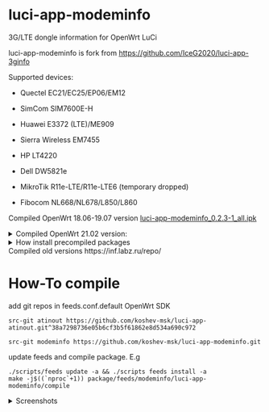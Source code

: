 # luci-app-modeminfo
3G/LTE dongle information for OpenWrt LuCi


luci-app-modeminfo is fork from https://github.com/IceG2020/luci-app-3ginfo

Supported devices:

 - Quectel EC21/EC25/EP06/EM12

 - SimCom SIM7600E-H

 - Huawei E3372 (LTE)/ME909

 - Sierra Wireless EM7455

 - HP LT4220

 - Dell DW5821e
 
 - MikroTik R11e-LTE/R11e-LTE6 (temporary dropped)

 - Fibocom NL668/NL678/L850/L860



Compiled OpenWrt 18.06-19.07 version [luci-app-modeminfo_0.2.3-1_all.ipk](http://openwrt.132lan.ru/packages/packages-19.07/luci/luci-app-modeminfo_0.2.3-1_all.ipk)

<details>
<summary>Compiled OpenWrt 21.02 version:</summary>

luci-app-modeminfo - LuCI web interface

modeminfo - common files

modeminfo-qmi - Qualcomm MSM Interface support

modeminfo-serial-quectel - Quectel modems support

modeminfo-serial-telit - Telit LN940 (HP LT4220) modem support

modeminfo-serial-huawei - Huawei ME909/E3372(stick mode, LTE only) modems support

modeminfo-serial-sierra - Sierra EM7455 modem support

modeminfo-serial-simcom - SimCOM modems support

modeminfo-serial-dell - Dell DW5821e modem support

modeminfo-serial-fibocom - Fibocom LN668/NL678 modems support

modeminfo-serial-xmm - Fibocom L850/L860 modems support
</details>

<details>
   <summary>How install precompiled packages</summary>
   Add repositories for your Router in /etc/opkg/customfeeds.conf
   
   For Openwrt 19th branch:
   
   ```
   src/gz 132lan_luci http://openwrt.132lan.ru/packages/packages-19.07/luci
   ```
   
   For OpenWrt 21th branch:
   
   ```
   src/gz 132lan_luci http://openwrt.132lan.ru/packages/packages-21.02/luci
   src/gz 132lan_all http://openwrt.132lan.ru/packages/packages-21.02/all
   src/gz 132lan_app http://openwrt.132lan.ru/packages/packages-21.02/<arch>/packages
   ```
   
   Comment out line in /etc/opkg.conf
   
   ```
   #option check_signature
   ```
   
   <details>
      <summary>WARNING</summary>
      
      OpenWrt 21th version modeminfo-serial-* packages have dependies: atinout. Please check compiled package for your platform.
      
      Current build <arch> are:
      
      - mipsel_24kc
      
      - arm_cortex-a7_neon-vfpv4
      
      - aarch64_cortex-a53
      
   </details>
   
   
  Update packages list and install packages e.g example:
  
  ```
  opkg update
  ```
  
  OpenWrt 19th:
  
  ```
  opkg install luci-app-modeminfo
  ```
  
  OpenWrt 21th:
  ```
  opkg install luci-app-modeminfo modeminfo-qmi
  ```
  
</details>
Сompiled old versions https://inf.labz.ru/repo/


# How-To compile

add git repos in feeds.conf.default OpenWrt SDK

```
src-git atinout https://github.com/koshev-msk/luci-app-atinout.git^38a7298736e05b6cf3b5f61862e8d534a690c972
```

```
src-git modeminfo https://github.com/koshev-msk/luci-app-modeminfo.git
```

update feeds and compile package. E.g

```
./scripts/feeds update -a && ./scripts feeds install -a
make -j$((`nproc`+1)) package/feeds/modeminfo/luci-app-modeminfo/compile
```


<details>
   <summary>Screenshots</summary>

   ![](https://raw.githubusercontent.com/koshev-msk/luci-app-modeminfo/master/screenshots/modeminfo-network.png)
	
   ![](https://raw.githubusercontent.com/koshev-msk/luci-app-modeminfo/master/screenshots/modeminfo-hardware.png)

   ![](https://raw.githubusercontent.com/koshev-msk/luci-app-modeminfo/master/screenshots/modeminfo-setup.png)

</details>

